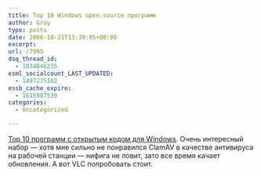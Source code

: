 ```yaml
---
title: Top 10 Windows open-source программ
author: Gray
type: posts
date: 2006-10-21T13:39:05+00:00
excerpt:
url: /7995
dsq_thread_id:
  - 1834846235
esml_socialcount_LAST_UPDATED:
  - 1497275162
essb_cache_expire:
  - 1615987539
categories:
  - Uncategorized

---
```








<a href="http://www.lifehacker.com/software/open-source/geek-to-live--top-10-open-source-windows-apps-208909.php" target="_blank">Top 10 программ с открытым кодом для Windows</a>. Очень интересный набор &#8212; хотя мне сильно не понравился ClamAV в качестве антивируса на рабочей станции &#8212; нифига не ловит, зато все время качает обновления. А вот VLC попробовать стоит.